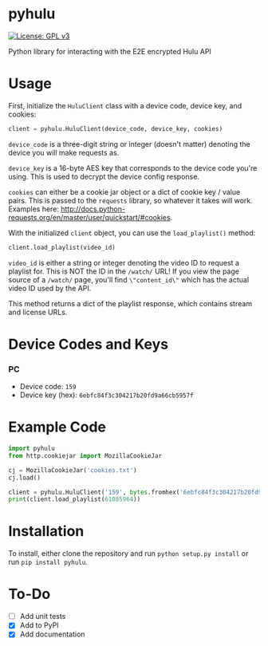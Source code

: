 # pyhulu
[![License: GPL v3](https://img.shields.io/badge/License-GPL%20v3-blue.svg)](https://www.gnu.org/licenses/gpl-3.0)

Python library for interacting with the E2E encrypted Hulu API

# Usage

First, initialize the `HuluClient` class with a device code, device key, and cookies:

```python
client = pyhulu.HuluClient(device_code, device_key, cookies)
```

`device_code` is a three-digit string or integer (doesn't matter) denoting the device you will make requests as.

`device_key` is a 16-byte AES key that corresponds to the device code you're using. This is used to decrypt the device config response.

`cookies` can either be a cookie jar object or a dict of cookie key / value pairs. This is passed to the `requests` library, so whatever it takes will work. Examples here: http://docs.python-requests.org/en/master/user/quickstart/#cookies.

With the initialized `client` object, you can use the `load_playlist()` method:

```python
client.load_playlist(video_id)
```

`video_id` is either a string or integer denoting the video ID to request a playlist for. This is NOT the ID in the `/watch/` URL! If you view the page source of a `/watch/` page, you'll find `\"content_id\"` which has the actual video ID used by the API.

This method returns a dict of the playlist response, which contains stream and license URLs.

# Device Codes and Keys

### PC
- Device code: `159`
- Device key (hex): `6ebfc84f3c304217b20fd9a66cb5957f`

# Example Code

```python
import pyhulu
from http.cookiejar import MozillaCookieJar

cj = MozillaCookieJar('cookies.txt')
cj.load()

client = pyhulu.HuluClient('159', bytes.fromhex('6ebfc84f3c304217b20fd9a66cb5957f'), cj)
print(client.load_playlist(61085964))
```

# Installation

To install, either clone the repository and run `python setup.py install` or run `pip install pyhulu`.

# To-Do

- [ ] Add unit tests
- [x] Add to PyPI
- [x] Add documentation
